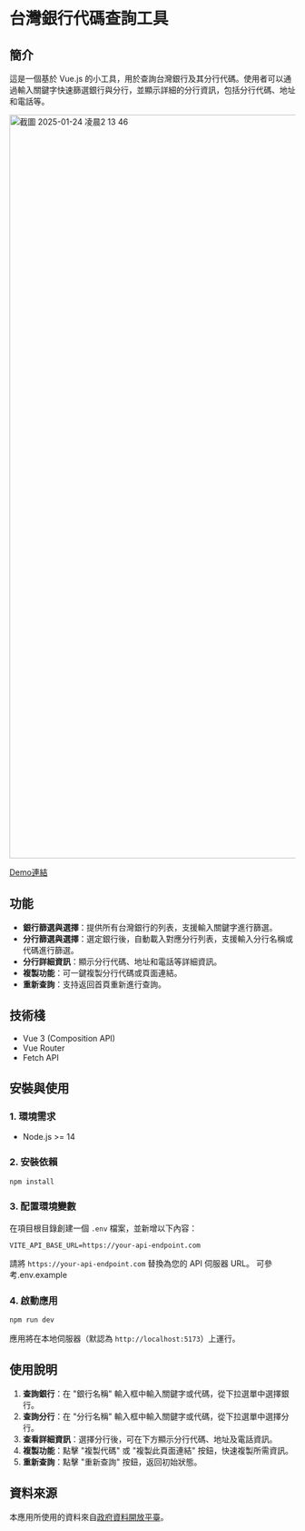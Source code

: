 # 台灣銀行代碼查詢工具

## 簡介
這是一個基於 Vue.js 的小工具，用於查詢台灣銀行及其分行代碼。使用者可以通過輸入關鍵字快速篩選銀行與分行，並顯示詳細的分行資訊，包括分行代碼、地址和電話等。

<img width="1308" alt="截圖 2025-01-24 凌晨2 13 46" src="https://github.com/user-attachments/assets/063062a1-fc02-4f48-a8b0-5f37917781b0" />

[Demo連結](https://bank-search-xi.vercel.app/)

## 功能
- **銀行篩選與選擇**：提供所有台灣銀行的列表，支援輸入關鍵字進行篩選。
- **分行篩選與選擇**：選定銀行後，自動載入對應分行列表，支援輸入分行名稱或代碼進行篩選。
- **分行詳細資訊**：顯示分行代碼、地址和電話等詳細資訊。
- **複製功能**：可一鍵複製分行代碼或頁面連結。
- **重新查詢**：支持返回首頁重新進行查詢。

## 技術棧
- Vue 3 (Composition API)
- Vue Router
- Fetch API

## 安裝與使用

### 1. 環境需求
- Node.js >= 14

### 2. 安裝依賴
```bash
npm install
```

### 3. 配置環境變數
在項目根目錄創建一個 `.env` 檔案，並新增以下內容：
```env
VITE_API_BASE_URL=https://your-api-endpoint.com
```
請將 `https://your-api-endpoint.com` 替換為您的 API 伺服器 URL。
可參考.env.example

### 4. 啟動應用
```bash
npm run dev
```
應用將在本地伺服器（默認為 `http://localhost:5173`）上運行。

## 使用說明
1. **查詢銀行**：在 "銀行名稱" 輸入框中輸入關鍵字或代碼，從下拉選單中選擇銀行。
2. **查詢分行**：在 "分行名稱" 輸入框中輸入關鍵字或代碼，從下拉選單中選擇分行。
3. **查看詳細資訊**：選擇分行後，可在下方顯示分行代碼、地址及電話資訊。
4. **複製功能**：點擊 "複製代碼" 或 "複製此頁面連結" 按鈕，快速複製所需資訊。
5. **重新查詢**：點擊 "重新查詢" 按鈕，返回初始狀態。

## 資料來源
本應用所使用的資料來自[政府資料開放平臺](https://data.gov.tw/dataset/6041)。
